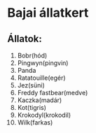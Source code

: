 # Bajai állatkert

## Állatok:
1. Bobr(hód)
2. Pingwyn(pingvin)
3. Panda
4. Ratatouille(egér)
5. Jez(süni)
6. Freddy fastbear(medve)
7. Kaczka(madár)
8. Kot(tigris)
9. Krokodyl(krokodil)
10. Wilk(farkas)
